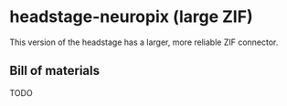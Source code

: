 # headstage-neuropix (large ZIF)
This version of the headstage has a larger, more reliable ZIF connector.

## Bill of materials
TODO
